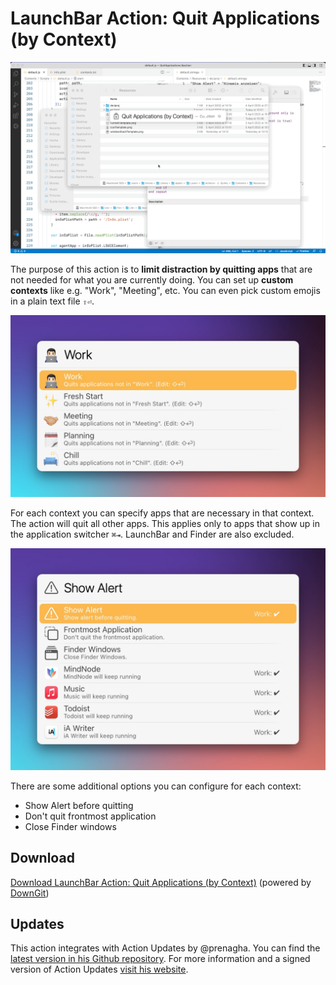 # LaunchBar Action: Quit Applications (by Context)

<img src="01.gif" width="640"/> 

The purpose of this action is to **limit distraction by quitting apps** that are not needed for what you are currently doing. 
You can set up **custom contexts** like e.g. "Work", "Meeting", etc. 
You can even pick custom emojis in a plain text file `⇧⏎`. 

<img src="02.jpg" width="640"/>   

For each context you can specify apps that are necessary in that context. The action will quit all other apps. This applies only to apps that show up in the application switcher `⌘⇥`. LaunchBar and Finder are also excluded. 

<img src="03.jpg" width="640"/>   

There are some additional options you can configure for each context: 
- Show Alert before quitting
- Don't quit frontmost application
- Close Finder windows

## Download

[Download LaunchBar Action: Quit Applications (by Context)](https://minhaskamal.github.io/DownGit/#/home?url=https://github.com/Ptujec/LaunchBar/tree/master/Quit-Applications) (powered by [DownGit](https://github.com/MinhasKamal/DownGit))

## Updates

This action integrates with Action Updates by @prenagha. You can find the [latest version in his Github repository](https://github.com/prenagha/launchbar). For more information and a signed version of Action Updates [visit his website](https://renaghan.com/launchbar/action-updates/).

